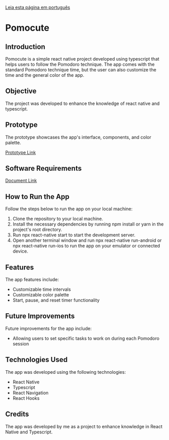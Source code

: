 [Leia esta página em português](https://github.com/0317IL/Pomocute/blob/master/README-pt.md)

# Pomocute
## Introduction

Pomocute is a simple react native project developed using typescript that helps users to follow the Pomodoro technique. The app comes with the standard Pomodoro technique time, but the user can also customize the time and the general color of the app.

## Objective

The project was developed to enhance the knowledge of react native and typescript.

## Prototype

The prototype showcases the app's interface, components, and color palette.

[Prototype Link](https://www.figma.com/file/397lYiYHT85BPDPgHQqWjV/Pomocute?node-id=0%3A1&t=jRLbAMbGHgDTmbUB-1)

## Software Requirements

[Document Link](https://docs.google.com/document/d/1uhMJSbENiGtFhuybQojOMDzJ6dCHOt-UeCvniPRtf70/edit?usp=sharing)

## How to Run the App

Follow the steps below to run the app on your local machine:

1. Clone the repository to your local machine.
2. Install the necessary dependencies by running npm install or yarn in the project's root directory.
3. Run npx react-native start to start the development server.
4. Open another terminal window and run npx react-native run-android or npx react-native run-ios to run the app on your emulator or connected device.

## Features
The app features include:

- Customizable time intervals
- Customizable color palette
- Start, pause, and reset timer functionality


## Future Improvements

Future improvements for the app include:

- Allowing users to set specific tasks to work on during each Pomodoro session


## Technologies Used

The app was developed using the following technologies:

- React Native
- Typescript
- React Navigation
- React Hooks

## Credits

The app was developed by me as a project to enhance knowledge in React Native and Typescript.
